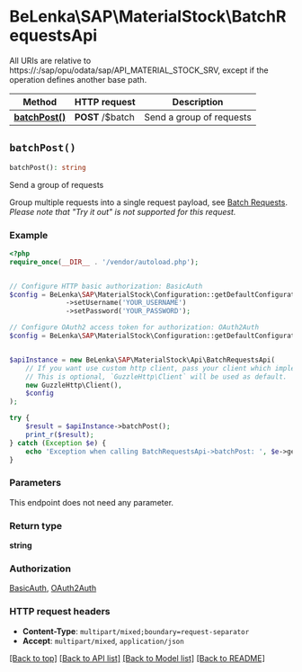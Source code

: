 # BeLenka\SAP\MaterialStock\BatchRequestsApi

All URIs are relative to https://:/sap/opu/odata/sap/API_MATERIAL_STOCK_SRV, except if the operation defines another base path.

| Method | HTTP request | Description |
| ------------- | ------------- | ------------- |
| [**batchPost()**](BatchRequestsApi.md#batchPost) | **POST** /$batch | Send a group of requests |


## `batchPost()`

```php
batchPost(): string
```

Send a group of requests

Group multiple requests into a single request payload, see [Batch Requests](https://help.sap.com/doc/5890d27be418427993fafa6722cdc03b/Cloud/en-US/OdataV2.pdf#page=152).  *Please note that \"Try it out\" is not supported for this request.*

### Example

```php
<?php
require_once(__DIR__ . '/vendor/autoload.php');


// Configure HTTP basic authorization: BasicAuth
$config = BeLenka\SAP\MaterialStock\Configuration::getDefaultConfiguration()
              ->setUsername('YOUR_USERNAME')
              ->setPassword('YOUR_PASSWORD');

// Configure OAuth2 access token for authorization: OAuth2Auth
$config = BeLenka\SAP\MaterialStock\Configuration::getDefaultConfiguration()->setAccessToken('YOUR_ACCESS_TOKEN');


$apiInstance = new BeLenka\SAP\MaterialStock\Api\BatchRequestsApi(
    // If you want use custom http client, pass your client which implements `GuzzleHttp\ClientInterface`.
    // This is optional, `GuzzleHttp\Client` will be used as default.
    new GuzzleHttp\Client(),
    $config
);

try {
    $result = $apiInstance->batchPost();
    print_r($result);
} catch (Exception $e) {
    echo 'Exception when calling BatchRequestsApi->batchPost: ', $e->getMessage(), PHP_EOL;
}
```

### Parameters

This endpoint does not need any parameter.

### Return type

**string**

### Authorization

[BasicAuth](../../README.md#BasicAuth), [OAuth2Auth](../../README.md#OAuth2Auth)

### HTTP request headers

- **Content-Type**: `multipart/mixed;boundary=request-separator`
- **Accept**: `multipart/mixed`, `application/json`

[[Back to top]](#) [[Back to API list]](../../README.md#endpoints)
[[Back to Model list]](../../README.md#models)
[[Back to README]](../../README.md)
